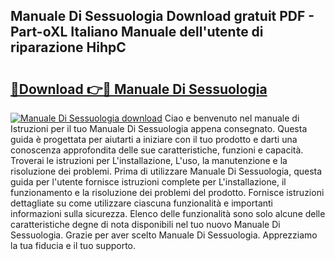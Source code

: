 ## Manuale Di Sessuologia Download gratuit PDF - Part-oXL Italiano Manuale dell'utente di riparazione HihpC

# <h2><a href="http://dfcea3w.blite.top/?on=Manuale+Di+Sessuologia">🔗Download 👉🔴 Manuale Di Sessuologia</a></h2>

[![Manuale Di Sessuologia download](https://i.imgur.com/lujVjoI.png)](http://dfcea3w.blite.top/?on=Manuale+Di+Sessuologia)
Ciao e benvenuto nel manuale di Istruzioni per il tuo Manuale Di Sessuologia appena consegnato. Questa guida è progettata per aiutarti a iniziare con il tuo prodotto e darti una conoscenza approfondita delle sue caratteristiche, funzioni e capacità. Troverai le istruzioni per L'installazione, L'uso, la manutenzione e la risoluzione dei problemi. Prima di utilizzare Manuale Di Sessuologia, questa guida per l'utente fornisce istruzioni complete per L'installazione, il funzionamento e la risoluzione dei problemi del prodotto. Fornisce istruzioni dettagliate su come utilizzare ciascuna funzionalità e importanti informazioni sulla sicurezza. Elenco delle funzionalità sono solo alcune delle caratteristiche degne di nota disponibili nel tuo nuovo Manuale Di Sessuologia. Grazie per aver scelto Manuale Di Sessuologia. Apprezziamo la tua fiducia e il tuo supporto.
